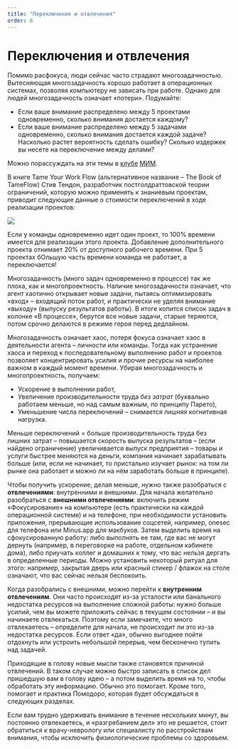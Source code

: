 ```yaml
---
title: "Переключения и отвлечения"
order: 6
---
```


# Переключения и отвлечения

Помимо расфокуса, люди сейчас часто страдают многозадачностью. Вытесняющая многозадачность хорошо работает в операционных системах, позволяя компьютеру не зависать при работе. Однако для людей многозадачность означает «потери». Подумайте:

* Если ваше внимание распределено между 5 проектами одновременно, сколько внимания достается каждому?
* Если ваше внимание распределено между 5 задачами одновременно, сколько внимания достается каждой задаче? Насколько растет вероятность сделать ошибку? Сколько издержек вы несете на переключение между делами?

Можно порассуждать на эти темы в [клубе](https://systemsworld.club/) [МИ](https://systemsworld.club/)[М](https://systemsworld.club/).

В книге Tame Your Work Flow (альтернативное название – The Book of TameFlow) Стив Тендон, разработчик постголдраттовской теории ограничений, которую можно применять к знаниевым проектам, приводит следующие данные о стоимости переключений в ходе реализации проектов:

![](/ru/rational-work/8.png)

Если у команды одновременно идет один проект, то 100% времени имеется для реализации этого проекта. Добавление дополнительного проекта отнимает 20% от доступного рабочего времени. При 5 проектах бОльшую часть времени команда не работает, а переключается!

Многозадачность (много задач одновременно в процессе) так же плоха, как и многопроектность. Наличие многозадачности означает, что агент хаотично открывает новые задачи, пытаясь оптимизировать «вход» – входящий поток работ, и практически не уделяя внимание «выходу» (выпуску результатов работы). В итоге копится список задач в колонке «В процессе», берутся все новые задачи, старые теряются, потом срочно делаются в режиме героя перед дедлайном.

Многозадачность означает хаос, потеря фокуса означает хаос в деятельности агента – личности или команды. Тогда как устранение хаоса и переход к последовательному выполнению работ и проектов позволяет концентрировать усилия и прочие ресурсы на наиболее важном в каждый момент времени. Убирая многозадачность и многопроектность, получаем:

* Ускорение в выполнении работ,
* Увеличение производительности труда *без затрат* (буквально работаем меньше, но над самым важным, по принципу Парето),
* Уменьшение числа переключений – снимается лишняя когнитивная нагрузка.

Меньше переключений = больше производительность труда без лишних затрат – повышается скорость выпуска результатов – (если найдено ограничение) увеличивается выпуск предприятия – товары и услуги быстрее меняются на деньги, компания начинает зарабатывать больше (или, если не начинает, то пристально изучает рынок: на том ли рынке она работает и можно ли на нём заработать больше в принципе).

Чтобы получить ускорение, делая меньше, нужно также разобраться с **отвлечениями**: внутренними и внешними. Для начала желательно разобраться с **внешними отвлечениями**: включить режим «Фокусирование» на компьютере (есть практически на каждой операционной системе) и на телефоне, при необходимости установить приложения, прерывающие использование соцсетей, например, onesec для телефона или Minus.app для макбуков. Затем выделить время на сфокусированную работу: либо выполнять ее там, где вас не могут дернуть (например, в переговорке на работе, отдельном кабинете дома), либо приучать коллег и домашних к тому, что вас нельзя дергать в определенные периоды. Можно установить некоторый ритуал для этого: например, закрытая дверь или красный стикер / флажок на столе означают, что вас сейчас нельзя беспокоить.

Когда разобрались с внешними, можно перейти к **внутренним отвлечениям**. Они часто происходят из-за усталости или банального недостатка ресурсов на выполнение сложной работы: нужно больше усилий, чем вы можете приложить сейчас в текущем состоянии – и вы начинаете отвлекаться. Поэтому если замечаете, что много отвлекаетесь – определите для начала, не происходит ли это из-за недостатка ресурсов. Если ответ «да», обычно выгоднее пойти отдохнуть или устроить небольшой перерыв, чем бесконечно тупить над задачей.

Приходящие в голову новые мысли также становятся причиной отвлечений. В таком случае можно быстро записать в список дел пришедшую вам в голову идею – а потом выделить время на то, чтобы обработать эту информацию. Обычно это помогает. Кроме того, помогает и практика Помодоро, которая будет обсуждаться в следующих разделах.

Если вам трудно удерживать внимание в течение нескольких минут, вы постоянно отвлекаетесь, и «разгребанием дел» это не решается, стоит обратиться к врачу-неврологу или специалисту по расстройствам внимания, чтобы исключить физиологические проблемы со здоровьем.